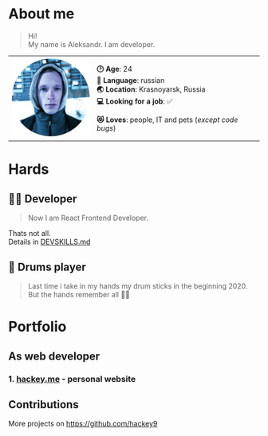 # About me

> Hi!  
> My name is Aleksandr.
> I am developer.

<table><tr>
<td><img src="assets/images/ava360.png" width="160px"/></td>
<td>

**🕑 Age**: 24  
**🤪 Language**: russian  
**🌏 Location**: Krasnoyarsk, Russia  
**💻 Looking for a job**: ✅  

**😻 Loves**: people, IT and pets (*except code bugs*)  
</td>
</tr></table>


# Hards

## 👨‍💻 Developer
> Now I am React Frontend Developer.

Thats not all.  
Details in [DEVSKILLS.md](DEVSKILLS.md)

## 🥁 Drums player
> Last time i take in my hands my drum sticks in the beginning 2020.  
> But the hands remember all 🐱‍👤


# Portfolio

## As web developer
### 1. [hackey.me](https://hackey.me) - personal website

## Contributions


More projects on https://github.com/hackey9